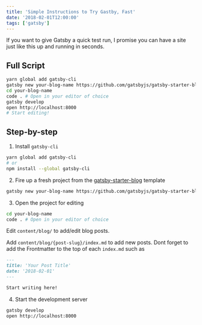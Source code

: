 ```yaml
---
title: 'Simple Instructions to Try Gastby, Fast'
date: '2018-02-01T12:00:00'
tags: ['gatsby']
---
```


If you want to give Gatsby a quick test run, I promise you can have a site just like this up and running in seconds.

## Full Script

```bash
yarn global add gatsby-cli
gatsby new your-blog-name https://github.com/gatsbyjs/gatsby-starter-blog
cd your-blog-name
code . # Open in your editor of choice
gatsby develop
open http://localhost:8000
# Start editing!
```

## Step-by-step

1. Install `gatsby-cli`

```bash
yarn global add gatsby-cli
# or
npm install --global gatsby-cli
```

2. Fire up a fresh project from the [gatsby-starter-blog](https://github.com/gatsbyjs/gatsby-starter-blog) template

```bash
gatsby new your-blog-name https://github.com/gatsbyjs/gatsby-starter-blog
```

3. Open the project for editing

```bash
cd your-blog-name
code . # Open in your editor of choice
```

Edit `content/blog/` to add/edit blog posts.

Add `content/blog/{post-slug}/index.md` to add new posts. Dont forget to add the Frontmatter to the top of each `index.md` such as

```md
---
title: 'Your Post Title'
date: '2018-02-01'
---

Start writing here!
```

4. Start the development server

```bash
gatsby develop
open http://localhost:8000
```
